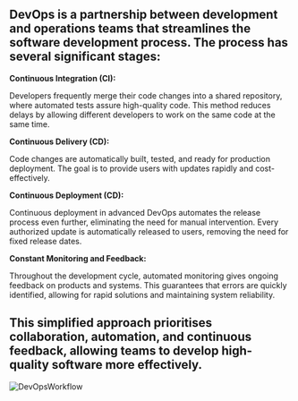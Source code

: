 
## DevOps is a partnership between development and operations teams that streamlines the software development process. The process has several significant stages:




**Continuous Integration (CI):**

Developers frequently merge their code changes into a shared repository, where automated tests assure high-quality code. This method reduces delays by allowing different developers to work on the same code at the same time.


**Continuous Delivery (CD):**

Code changes are automatically built, tested, and ready for production deployment.
The goal is to provide users with updates rapidly and cost-effectively.


**Continuous Deployment (CD):**

Continuous deployment in advanced DevOps automates the release process even further, eliminating the need for manual intervention. Every authorized update is automatically released to users, removing the need for fixed release dates.


**Constant Monitoring and Feedback:**

Throughout the development cycle, automated monitoring gives ongoing feedback on products and systems. This guarantees that errors are quickly identified, allowing for rapid solutions and maintaining system reliability.




## This simplified approach prioritises collaboration, automation, and continuous feedback, allowing teams to develop high-quality software more effectively.


![DevOpsWorkflow](/isdevop/Midterm/DevOpsWorkflow.png.png)